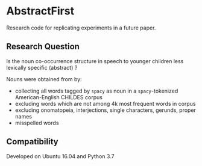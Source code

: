 # AbstractFirst

Research code for replicating experiments in a future paper.

## Research Question

Is the noun co-occurrence structure in speech to younger children less lexically specific (abstract) ? 

Nouns were obtained from by:
- collecting all words tagged by `spacy` as noun in a `spacy`-tokenized American-English CHILDES corpus
- excluding words which are not among 4k most frequent words in corpus
- excluding onomatopeia, interjections, single characters, gerunds, proper names
- misspelled words

## Compatibility

Developed on Ubuntu 16.04 and Python 3.7